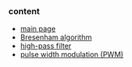 ### content
- [main page](README.md)
- [Bresenham algorithm](Bresenham.md)
- [high-pass filter](high-pass.md)
- [pulse width modulation (PWM)](PWM.md)

